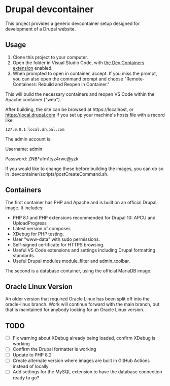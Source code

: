 # Drupal devcontainer

This project provides a generic devcontainer setup designed for development of a Drupal website.

## Usage

1. Clone this project to your computer.
1. Open the folder in Visual Studio Code, with [the Dev Containers extension](https://marketplace.visualstudio.com/items?itemName=ms-vscode-remote.remote-containers) enabled.
1. When prompted to open in container, accept. If you miss the prompt, you can also open the command prompt and choose "Remote-Containers: Rebuild and Reopen in Container."

This will build the necessary containers and reopen VS Code within the Apache container ("web").

After building, the site can be browsed at https://localhost, or https://local.drupal.com if you set up your machine's hosts file with a record like:

```
127.0.0.1 local.drupal.com
```

The admin account is:

Username: admin

Password: ZNB\*ufm1tyz4rwc@yzk

If you would like to change these before building the images, you can do so in .devcontainer/scripts/postCreateCommand.sh.

## Containers

The first container has PHP and Apache and is built on an official Drupal image. It includes:

- PHP 8.1 and PHP extensions recommended for Drupal 10: APCU and UploadProgress
- Latest version of composer.
- XDebug for PHP testing.
- User "www-data" with sudo permissions.
- Self-signed certificate for HTTPS browsing.
- Useful VS Code extensions and settings including Drupal formatting standards.
- Useful Drupal modules module_filter and admin_toolbar.

The second is a database container, using the official MariaDB image.

## Oracle Linux Version

An older version that required Oracle Linux has been split off into the oracle-linux branch. Work will continue forward with the main branch, but that is maintained for anybody looking for an Oracle Linux version.

## TODO

- [ ] Fix warning about XDebug already being loaded, confirm XDebug is working
- [ ] Confirm the Drupal formatter is working
- [ ] Update to PHP 8.2
- [ ] Create alternate version where images are built in GitHub Actions instead of locally
- [ ] Add settings for the MySQL extension to have the database connection ready to go?
